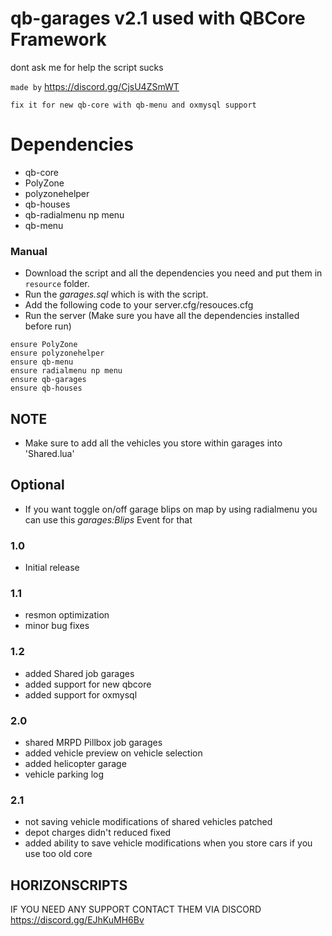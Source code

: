 # qb-garages v2.1 used with QBCore Framework

dont ask me for help the script sucks


``` made by ``` https://discord.gg/CjsU4ZSmWT

```
fix it for new qb-core with qb-menu and oxmysql support
```


# Dependencies
* qb-core
* PolyZone
* polyzonehelper
* qb-houses
* qb-radialmenu np menu
* qb-menu

### Manual
- Download the script and all the dependencies you need and put them in `resource` folder.
- Run the *garages.sql* which is with the script.
- Add the following code to your server.cfg/resouces.cfg
- Run the server (Make sure you have all the dependencies installed before run)
```
ensure PolyZone
ensure polyzonehelper
ensure qb-menu
ensure radialmenu np menu
ensure qb-garages
ensure qb-houses
```

## NOTE
* Make sure to add all the vehicles you store within garages into 'Shared.lua'

## Optional
* If you want toggle on/off garage blips on map by using radialmenu you can use this *garages:Blips* Event for that

### 1.0
* Initial release

### 1.1
* resmon optimization
* minor bug fixes

### 1.2
* added Shared job garages
* added support for new qbcore
* added support for oxmysql

### 2.0
* shared MRPD Pillbox job garages
* added vehicle preview on vehicle selection
* added helicopter garage
* vehicle parking log

### 2.1
* not saving vehicle modifications of shared vehicles patched
* depot charges didn't reduced fixed
* added ability to save vehicle modifications when you store cars if you use too old core

## HORIZONSCRIPTS ##
IF YOU NEED ANY SUPPORT CONTACT THEM VIA DISCORD https://discord.gg/EJhKuMH6Bv
